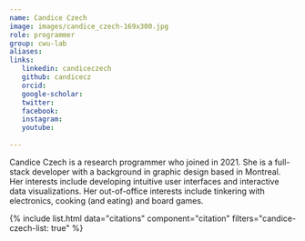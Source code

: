 ```yaml
---
name: Candice Czech
image: images/candice_czech-169x300.jpg
role: programmer
group: cwu-lab
aliases:
links:
   linkedin: candiceczech
   github: candicecz
   orcid: 
   google-scholar:
   twitter:
   facebook:
   instagram: 
   youtube:
   
---
```


Candice Czech is a research programmer who joined in 2021. She is a full-stack developer with a background in graphic design based in Montreal. Her interests include developing intuitive user interfaces and interactive data visualizations. Her out-of-office interests include tinkering with electronics, cooking (and eating) and board games.

{% include list.html data="citations" component="citation" filters="candice-czech-list: true" %}

